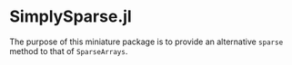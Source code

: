 # SimplySparse.jl

The purpose of this miniature package is to provide an alternative `sparse`
method to that of `SparseArrays`.

